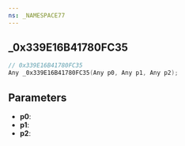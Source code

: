 ```yaml
---
ns: _NAMESPACE77
---
```

## _0x339E16B41780FC35

```c
// 0x339E16B41780FC35
Any _0x339E16B41780FC35(Any p0, Any p1, Any p2);
```

## Parameters
* **p0**:
* **p1**:
* **p2**:
